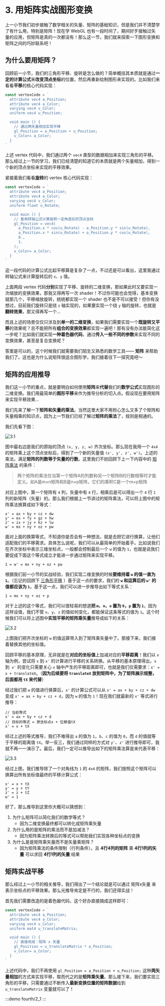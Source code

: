# 3. 用矩阵实战图形变换

上一小节我们初步接触了数学相关的矢量、矩阵的基础知识，但是我们并不清楚学了有什么用，特别是矩阵！现在学 WebGL 也有一段时间了，期间好歹接触过矢量的应用，但矩阵是真的一次都没有！那么这一节，我们就来探索一下图形变换和矩阵之间的巧妙联系吧！

## 为什么要用矩阵？

回顾前一小节，我们的三角形平移、旋转是怎么做的？简单概括其本质就是通过**一定的计算公式**来**改变顶点坐标**的位置，然后再重新绘制图形来实现的。比如我们来看看**平移**的核心代码实现：

```js
const vertexCode = `
  attribute vec4 a_Position;
  attribute vec4 a_Color;
  varying vec4 v_Color;
  uniform vec4 u_Position;

  void main () {
    // 通过两矢量相加实现平移
    gl_Position = a_Position + u_Position;
    v_Color= a_Color;
  }
`
```

上述 vertex 代码中，我们通过两个 `vec4` 类型的数据相加来实现三角形的平移。那么经过上一节的学习，我们已经清楚的知道它的本质就是两个矢量相加，得到一个新的顶点坐标来实现的平移效果。

紧接着我们看看**旋转**的 vertex 核心代码实现：

```js
const vertexCode = `
  attribute vec4 a_Position;
  attribute vec4 a_Color;
  varying vec4 v_Color;
  uniform float u_Rotate;

  void main () {
    // 套用转轴公式计算旋转一定角度后的顶点坐标
    gl_Position = vec4(
      a_Position.x * cos(u_Rotate) - a_Position.y * sin(u_Rotate), 
      a_Position.x * sin(u_Rotate) + a_Position.y * cos(u_Rotate), 
      0., 
      1.
    );
    v_Color= a_Color;
  }
`
```

这一段代码的计算公式比起平移算是复杂了一点，不过还是可以看出，这里我通过转轴公式来计算旋转后的 `x`、`y` 值。

上面两段 vertex 代码**分别**实现了平移、旋转的二维变换，那如果此时又要实现一次缩放的变换效果，那我又得再写一次 shader！不过你可能也会觉得，基本变换就那几个，平移缩放旋转，统统都实现一个 shader 也不是不可以接受！但你有没想过，目前我们旋转只是绕 `z` 轴实现的，如果要实现一个绕 `y` 轴的旋转，也就是**翻转效果**，那又得再写一个...

而且上述的场景仅仅只涉及到**单一的二维变换**，如果我们需要实现一个**既旋转又平移**的效果呢？总不能把所有**组合的变换效果**都实现一遍吧！那有没有办法能简化这一步呢？比如我们就实现**一种着色器代码**，通过**传入一些不同的参数**来实现不同的变换效果，甚至是复合变换呢？

答案是可以的，这个时候我们就需要我们陌生又熟悉的数学工具—— **矩阵** 来帮助我们了。这也是为什么说矩阵很适合图形学，我们接着往下一探究竟吧～

## 矩阵的应用推导

我们这一小节的重点，就是要明白如何使用**矩阵**来**代替**我们的**数学公式**实现图形的二维变换。我们用最简单的**图形平移**来作为推导分析的切入点。假设现在要用矩阵来实现平移效果...

我们先来了解一下**矩阵和矢量的乘法**。当然这里大家不用担心怎么又多了个矩阵和矢量相乘的知识点，因为上一节我们已经了解过**矩阵的乘法**了，规则是相通的。

我们先看下图：

![3.1](../../public/images/fourth/3.1.png)

图中最右边是我们的原始的顶点 `(x, y, z, w)` 齐次坐标。那么现在我用一个 `4x4` 的矩阵乘上这个顶点坐标后，得到了一个新的矢量值 `(x', y', z', w')`。上述的乘法，满足**矩阵的列数等于矢量的行数**。这里我们不妨回顾下上一下内容中的 [矩阵乘法](/content/四、WebGL二维动画/2.%20图形学的数学基础.html#_2-矩阵乘法) 的条件：

> 两个矩阵的乘法仅当第一个矩阵A的列数和另一个矩阵B的行数相等时才能定义。如A是m×n矩阵和B是n×p矩阵，它们的乘积C是一个m×p矩阵

对应上图中，第一个矩阵有 `4` 列，矢量中有 `4` 行，相乘后是可以得出一个 `4` 行 `1` 列的新矩阵（矢量）的。那么我们根据上一节讲过的矩阵乘法，可以将上图中的矩阵乘法换算成如下等式：

```
x' = ax + by + cz + dw
y' = ex + fy + gz + hw
z' = ix + jy + kz + lw
w' = mx + ny + oz + pw
```

面对上面的换算等式，不知道你是否会有一种想法，就是去把它进行换算，让他们适配我们的平移需求。具体怎么说呢，我们可以从最简单的开始着手。比如说我们在齐次坐标中表示三维坐标点，一般都会控制最后一个 `w` 的值为 `1`，也就是说我们要促成下面这个等式成立才能进一步通过矩阵来实现平移。

```
1 = w' = mx + ny + oz + pw
```

根据我们前一小节的实战经验，我们实现二维变换的时候**要维持着 `w` 的值一直为 `1`**。（忘记的回顾下 [三角形平移](/content/四、WebGL二维动画/1.%20会动的三角形.html#平移) ）基于这一点的要求，我们的 **`w` 和运算后的 `w'` 的值都应该为 `1`**，基于这一点，我们可以进一步推导出如下等式关系：

```
1 = mx + ny + oz + p
```

对于上述的这个等式，我们可以很轻易的想道**把 `m`、`n`、`o` 置为 `0`，`p` 置为 `1`**，因为这样设值，我们不管 `x`、`y`、`z` 的值如何变化，都能保证这条等式的值为 `1`。这个时候我们可以将上述图中**实现平移的矩阵乘矢量**推导成如下的关系：

![3.2](../../public/images/fourth/3.2.png)

上图我们把齐次坐标的 `w` 的值运算带入到了矩阵乘矢量中了。那接下来，我们接着替换其他的坐标值。

回顾平移的基本原理，无非就是在**对应的坐标值**上加减对应的**平移距离**！我们以 `x` 轴为例，尝试将 `x` 到 `x'` 的计算进行平移的关系转换。从平移的基本原理得出，`x` 到` x'` 的变化只需要关心 `x` 轴中产生的平移距离即可，也就是我们仅需要求：`x' = x + translateX`。（**因为后续要将 `translateX` 放到矩阵中，为了矩阵展示规整，后面都用 `tX` 来代替**）

经过我们把 `w` 的值进行换算后，`x'` 的计算公式可以从 `x' = ax + by + cz + dw` 变成 `x' = ax + by + cz + d`，因为 `w` 的值为 `1`！现在我们就最新的 `x'` 等式进行推导：

```
// 当前等式
x' = ax + by + cz + d
// 目标的等式 = 原坐标点x + 位移值tX
x' = x + tX
```

经过上述的等式推导，我们不难得出 `a` 的值为 `1`，`b`、`c` 的值为 `0`，而 `d` 的值就等于平移的距离值 `tX`。举一反三，我们通过同样的方式对 `y'`、`z'` 进行推导即可，我就不再一一演示了。最后，我们一定可以推导出如下的矩阵乘法算是来代表平移：

![3.3](../../public/images/fourth/3.3.png)

经过上图，我们推导除了一个对角线为 `1` 的 `4x4` 的矩阵，我们按照这个矩阵可以换算出所有坐标值最终的平移计算公式：
```
x' = x + tX
y' = y + tY
z' = z + tZ
w' = 1
```

好了，那么推导到这里你大概可以猜想到：
1. 为什么矩阵可以简化我们的数学等式？
   - 因为二维变换最终都可以转化成矩阵乘矢量
2. 为什么用的是矩阵的乘法而不是加减法？
   - 因为矩阵乘法转换后的等式可以帮助我们实现各种坐标点的变换
3. 为什么是是矩阵乘矢量而不是矢量乘矩阵？
   - 因为矩阵乘法的条件限制（行列条件）。且 **4行4列的矩阵** 乘 **4行1列的矢量** 可以求回 **4行1列的矢量** 结果

## 矩阵实战平移

那么经过上一小节的相关推导，我们得出了一个结论就是可以通过 矩阵x矢量 来表示坐标点的平移效果。那么光推导肯定是不行的，我们还得实战！

首先我们需要改造的是着色器代码，这个好办直接搞成这样即可：

```js
const vertexCode = `
  attribute vec4 a_Position;
  attribute vec4 a_Color;
  varying vec4 v_Color;
  uniform mat4 u_translateMatrix;

  void main () {
    // 直接改成：矩阵 x 矢量
    gl_Position = u_translateMatrix * a_Position;
    v_Color= a_Color;
  }
`
```

上述代码中，我们不再使用 `gl_Position = a_Position + u_Position;` 这种**两矢量相加**的方式来实现平移，取而代之的是**矩阵乘矢量**。那么接下来，我们要实现三角形的平移，只需要通过不断传入**最新变换位置的矩阵数据**给到 `u_translateMatrix` 变量就可以了！

:::demo
fourth/2_1
:::
